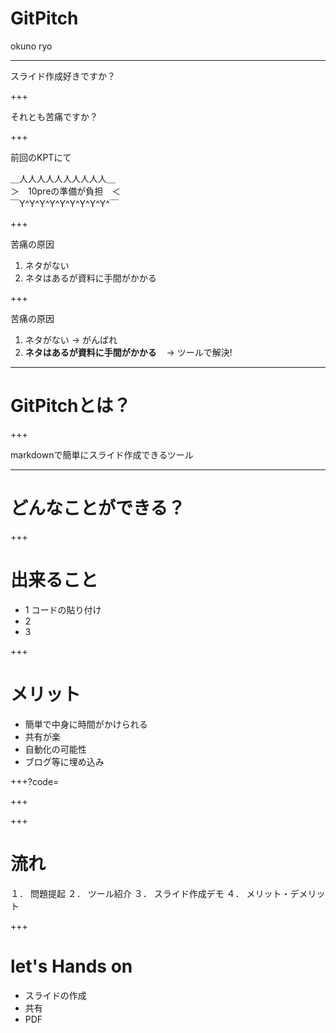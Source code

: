 # GitPitch

okuno ryo

---

スライド作成好きですか？

+++

それとも苦痛ですか？

+++

前回のKPTにて

＿人人人人人人人人人人＿  
＞　10preの準備が負担　＜  
￣Y^Y^Y^Y^Y^Y^Y^Y^Y^￣  

+++

苦痛の原因
1. ネタがない
2. ネタはあるが資料に手間がかかる

+++


苦痛の原因
1. ネタがない -> がんばれ
2. **ネタはあるが資料に手間がかかる**  
  -> ツールで解決!

---

# GitPitchとは？

+++


markdownで簡単にスライド作成できるツール

---

# どんなことができる？

+++

# 出来ること

* 1 コードの貼り付け
* 2 
* 3

+++

# メリット
* 簡単で中身に時間がかけられる
* 共有が楽
* 自動化の可能性
* ブログ等に埋め込み


+++?code=


+++

+++

# 流れ

１． 問題提起
２． ツール紹介
３． スライド作成デモ
４． メリット・デメリット

+++

# let's Hands on
* スライドの作成
* 共有
* PDF
